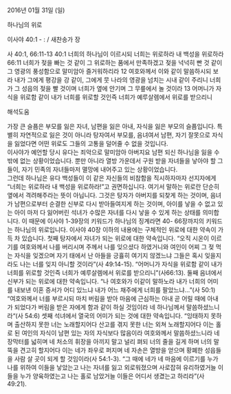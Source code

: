 2016년 01월 31일 (일)

하나님의 위로 



이사야 40:1 - : / 새찬송가  장


사 40:1, 66:11-13
40:1 너희의 하나님이 이르시되 너희는 위로하라 내 백성을 위로하라 66:11 너희가 젖을 빠는 것 같이 그 위로하는 품에서 만족하겠고 젖을 넉넉히 빤 것 같이 그 영광의 풍성함으로 말미암아 즐거워하리라 12 여호와께서 이와 같이 말씀하시되 보라 내가 그에게 평강을 강 같이, 그에게 뭇 나라의 영광을 넘치는 시내 같이 주리니 너희가 그 성읍의 젖을 빨 것이며 너희가 옆에 안기며 그 무릎에서 놀 것이라 13 어머니가 자식을 위로함 같이 내가 너희를 위로할 것인즉 너희가 예루살렘에서 위로를 받으리니

해석도움





가장 큰 슬픔은 부모를 잃은 자녀, 남편을 잃은 아내, 자식을 잃은 부모의 슬픔입니다. 특별히 자연적으로 잃은 것이 아니라 탕자여서 부모를, 음녀여서 남편, 자기 잘못으로 자식을 잃었다면 어떤 위로도 그들의 고통을 덜어줄 수 없을 것입니다.   
이사야가 예언할 당시 유다는 죄악으로 말미암아 아버지요 남편 되신 하나님을 잃을 수밖에 없는 상황이었습니다. 뿐만 아니라 열방 가운데서 구원 받을 자녀들을 낳아야 할 그들이, 자기 민족의 자녀들마저 멸망에 내어주고 있는 상황이었습니다.  
그런데 하나님은 유다 백성들이 이 같은 자신들의 비참함을 직시하자마자 선지자에게 “너희는 위로하라 내 백성을 위로하라!”고 권면하십니다. 여기서 말하는 위로란 단순히 옆에서 격려해주라는 뜻이 아닙니다. 그것은 탕자가 아버지를 되찾게 하는 것이며, 음녀가 남편으로부터 순결한 신부로 다시 받아들여지게 하는 것이며, 아이를 낳을 수 없고 있는 아이 마저 다 잃어버린 석녀가 수많은 자녀를 다시 낳을 수 있게 하는 상태를 의미합니다. 
이 때문에 이사야 1-39장의 키워드가 하나님의 징계라면 40- 66장까지의 키워드는 하나님의 위로입니다. 이사야 40장 이하의 내용에는 구체적인 위로에 대한 약속이 가득 차 있습니다. 
첫째 탕자에서 자녀가 되는 위로에 대한 약속입니다. 
“오직 시온이 이르기를 여호와께서 나를 버리시며 주께서 나를 잊으셨다 하였거니와 여인이 어찌 그 젖 먹는 자식을 잊겠으며 자기 태에서 난 아들을 긍휼히 여기지 않겠느냐 그들은 혹시 잊을지라도 나는 너를 잊지 아니할 것이라”(사 49:14-15).
“어머니가 자식을 위로함 같이 내가 너희를 위로할 것인즉 너희가 예루살렘에서 위로를 받으리니”(사66:13).
둘째 음녀에서 신부가 되는 위로에 대한 약속입니다. 
“나 여호와가 이같이 말하노라 내가 너희의 어미를 내보낸 이혼 증서가 어디 있느냐 내가 어느 채주에게 너희를 팔았느냐...”(사 50:1)
“여호와께서 너를 부르시되 마치 버림을 받아 마음에 근심하는 아내 곧 어릴 때에 아내가 되었다가 버림을 받은 자에게 함과 같이 하실 것임이라 네 하나님께서 말씀하셨느니라“(사 54:6)
셋째 석녀에서 열국의 어미가 되는 것에 대한 약속입니다. 
“잉태하지 못하며 출산하지 못한 너는 노래할지어다 산고를 겪지 못한 너는 외쳐 노래할지어다 이는 홀로 된 여인의 자식이 남편 있는 자의 자식보다 많음이라 여호와께서 말씀하셨느니라 네 장막터를 넓히며 네 처소의 휘장을 아끼지 말고 널리 펴되 너의 줄을 길게 하며 너의 말뚝을 견고히 할지어다 이는 네가 좌우로 퍼지며 네 자손은 열방을 얻으며 황폐한 성읍들을 사람 살 곳이 되게 할 것임이라(사 54:1-3).
“그 때에 네가 네 마음에 이르기를 누가 나를 위하여 이들을 낳았는고 나는 자녀를 잃고 외로워졌으며 사로잡혀 유리하였거늘 이들을 누가 양육하였는고 나는 홀로 남았거늘 이들은 어디서 생겼는고 하리라”(사 49:21).